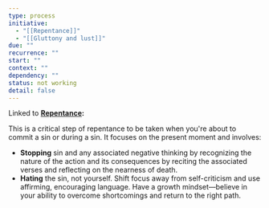 ```yaml
---
type: process
initiative:
  - "[[Repentance]]"
  - "[[Gluttony and lust]]"
due: ""
recurrence: ""
start: ""
context: ""
dependency: ""
status: not working
detail: false
---
```


Linked to **[Repentance](Initiatives/good%20traits/Repentance.md):**

This is a critical step of repentance to be taken when you're about to commit a sin or during a sin. It focuses on the present moment and involves:

* **Stopping** sin and any associated negative thinking by recognizing the nature of the action and its consequences by reciting the associated verses and reflecting on the nearness of death.
* **Hating** the sin, not yourself. Shift focus away from self-criticism and use affirming, encouraging language. Have a growth mindset—believe in your ability to overcome shortcomings and return to the right path.
